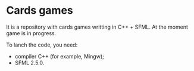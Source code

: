 # Cards games

It is a repository with cards games writting in C++ + SFML. 
At the moment game is in progress.

To lanch the code, you need:
- compiler С++ (for example, Mingw);
- SFML 2.5.0.